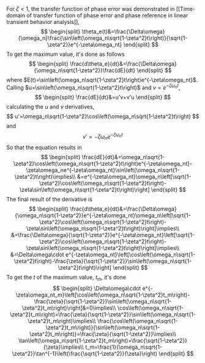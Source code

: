 For $\zeta<1$, the transfer function of phase error was demonstrated in [[Time-domain of transfer function of phase error and phase reference in linear transient behavior analysis]],
$$
\begin{split}
\theta_e(t)&=\frac{\Delta\omega}{\omega_n}\frac{\sin\left(\omega_n\sqrt{1-\zeta^2}t\right)}{\sqrt{1-\zeta^2}}e^{-\zeta\omega_nt}
\end{split}
$$
To get the maximum value, it's done as follows
$$
\begin{split}
\frac{d\theta_e}{dt}&=\frac{\Delta\omega}{\omega_n\sqrt{1-\zeta^2}}\frac{dE}{dt}
\end{split}
$$
where $E(t)=\sin\left(\omega_n\sqrt{1-\zeta^2}t\right)e^{-\zeta\omega_nt}$. Calling $u=\sin\left(\omega_n\sqrt{1-\zeta^2}t\right)$ and $v=e^{-\zeta\omega_nt}$,
$$
\begin{split}
\frac{dE}{dt}&=u'v+v'u
\end{split}
$$
calculating the $u$ and $v$ derivatives,
$$
u'=\omega_n\sqrt{1-\zeta^2}\cos\left(\omega_n\sqrt{1-\zeta^2}t\right)
$$
and
$$
v'=-\zeta\omega_ne^{-\zeta\omega_nt}
$$
So that the equation results in
$$
\begin{split}
\frac{dE}{dt}&=\omega_n\sqrt{1-\zeta^2}\cos\left(\omega_n\sqrt{1-\zeta^2}t\right)e^{-\zeta\omega_nt}-\zeta\omega_ne^{-\zeta\omega_nt}\sin\left(\omega_n\sqrt{1-\zeta^2}t\right)\implies\\
&=e^{-\zeta\omega_nt}\omega_n\left[\sqrt{1-\zeta^2}\cos\left(\omega_n\sqrt{1-\zeta^2}t\right)-\zeta\sin\left(\omega_n\sqrt{1-\zeta^2}t\right)\right]
\end{split}
$$
The final result of the derivative is
$$
\begin{split}
\frac{d\theta_e}{dt}&=\frac{\Delta\omega}{\omega_n\sqrt{1-\zeta^2}}e^{-\zeta\omega_nt}\omega_n\left[\sqrt{1-\zeta^2}\cos\left(\omega_n\sqrt{1-\zeta^2}t\right)-\zeta\sin\left(\omega_n\sqrt{1-\zeta^2}t\right)\right]\implies\\
&=\frac{\Delta\omega}{\sqrt{1-\zeta^2}}e^{-\zeta\omega_nt}\left[\sqrt{1-\zeta^2}\cos\left(\omega_n\sqrt{1-\zeta^2}t\right)-\zeta\sin\left(\omega_n\sqrt{1-\zeta^2}t\right)\right]\implies\\
&=\Delta\omega\cdot e^{-\zeta\omega_nt}\left[\cos\left(\omega_n\sqrt{1-\zeta^2}t\right)-\frac{\zeta}{\sqrt{1-\zeta^2}}\sin\left(\omega_n\sqrt{1-\zeta^2}t\right)\right]
\end{split}
$$
To get the $t$ of the maximum value, $t_m$, it's done
$$
\begin{split}
\Delta\omega\cdot e^{-\zeta\omega_nt_m}\left[\cos\left(\omega_n\sqrt{1-\zeta^2}t_m\right)-\frac{\zeta}{\sqrt{1-\zeta^2}}\sin\left(\omega_n\sqrt{1-\zeta^2}t_m\right)\right]&=0\implies\\
\cos\left(\omega_n\sqrt{1-\zeta^2}t_m\right)=\frac{\zeta}{\sqrt{1-\zeta^2}}\sin\left(\omega_n\sqrt{1-\zeta^2}t_m\right)\implies\\
\frac{\cos\left(\omega_n\sqrt{1-\zeta^2}t_m\right)}{\sin\left(\omega_n\sqrt{1-\zeta^2}t_m\right)}=\frac{\zeta}{\sqrt{1-\zeta^2}}\implies\\
\tan\left(\omega_n\sqrt{1-\zeta^2}t_m\right)=\frac{\sqrt{1-\zeta^2}}{\zeta}\implies\\
t_m=\frac{1}{\omega_n\sqrt{1-\zeta^2}}\tan^{-1}\left(\frac{\sqrt{1-\zeta^2}}{\zeta}\right)
\end{split}
$$